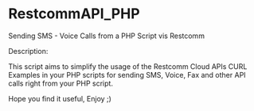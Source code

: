 # RestcommAPI_PHP
Sending SMS - Voice Calls from a PHP Script vis Restcomm 

Description: 

This script aims to simplify the usage of the Restcomm Cloud APIs CURL Examples in your PHP scripts for sending SMS, Voice, Fax and other API calls
right from your PHP script.

Hope you find it useful, Enjoy ;)
